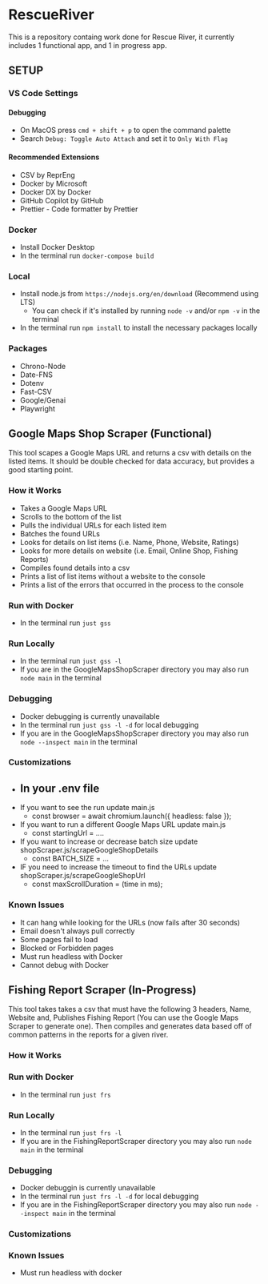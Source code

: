 # RescueRiver

This is a repository containg work done for Rescue River, it currently includes 1 functional app, and 1 in progress app.

## SETUP

### VS Code Settings

#### Debugging

- On MacOS press `cmd + shift + p` to open the command palette
- Search `Debug: Toggle Auto Attach` and set it to `Only With Flag`

#### Recommended Extensions

- CSV by ReprEng
- Docker by Microsoft
- Docker DX by Docker
- GitHub Copilot by GitHub
- Prettier - Code formatter by Prettier

### Docker

- Install Docker Desktop
- In the terminal run `docker-compose build`

### Local

- Install node.js from `https://nodejs.org/en/download` (Recommend using LTS)
  - You can check if it's installed by running `node -v` and/or `npm -v` in the terminal
- In the terminal run `npm install` to install the necessary packages locally

### Packages

- Chrono-Node
- Date-FNS
- Dotenv
- Fast-CSV
- Google/Genai
- Playwright

## Google Maps Shop Scraper (Functional)

This tool scapes a Google Maps URL and returns a csv with details on the listed items.
It should be double checked for data accuracy, but provides a good starting point.

### How it Works

- Takes a Google Maps URL
- Scrolls to the bottom of the list
- Pulls the individual URLs for each listed item
- Batches the found URLs
- Looks for details on list items (i.e. Name, Phone, Website, Ratings)
- Looks for more details on website (i.e. Email, Online Shop, Fishing Reports)
- Compiles found details into a csv
- Prints a list of list items without a website to the console
- Prints a list of the errors that occurred in the process to the console

### Run with Docker

- In the terminal run `just gss`

### Run Locally

- In the terminal run `just gss -l`
- If you are in the GoogleMapsShopScraper directory you may also run `node main` in the terminal

### Debugging

- Docker debugging is currently unavailable
- In the terminal run `just gss -l -d` for local debugging
- If you are in the GoogleMapsShopScraper directory you may also run `node --inspect main` in the terminal

### Customizations

- In your .env file
  -
- If you want to see the run update main.js
  - const browser = await chromium.launch({ headless: false });
- If you want to run a different Google Maps URL update main.js
  - const startingUrl = ....
- If you want to increase or decrease batch size update shopScraper.js/scrapeGoogleShopDetails
  - const BATCH_SIZE = ...
- IF you need to increase the timeout to find the URLs update shopScraper.js/scrapeGoogleShopUrl
  - const maxScrollDuration = (time in ms);

### Known Issues

- It can hang while looking for the URLs (now fails after 30 seconds)
- Email doesn't always pull correctly
- Some pages fail to load
- Blocked or Forbidden pages
- Must run headless with Docker
- Cannot debug with Docker

## Fishing Report Scraper (In-Progress)

This tool takes takes a csv that must have the following 3 headers, Name, Website and, Publishes Fishing Report (You can use the Google Maps Scraper to generate one). Then compiles and generates data based off of common patterns in the reports for a given river.

### How it Works

### Run with Docker

- In the terminal run `just frs`

### Run Locally

- In the terminal run `just frs -l`
- If you are in the FishingReportScraper directory you may also run `node main` in the terminal

### Debugging

- Docker debuggin is currently unavailable
- In the terminal run `just frs -l -d` for local debugging
- If you are in the FishingReportScraper directory you may also run `node --inspect main` in the terminal

### Customizations

### Known Issues

- Must run headless with docker
